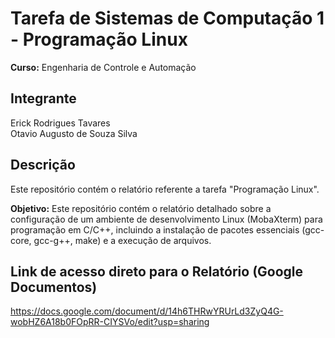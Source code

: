 # Tarefa de Sistemas de Computação 1 - Programação Linux

**Curso:** Engenharia de Controle e Automação 

## Integrante
Erick Rodrigues Tavares  
Otavio Augusto de Souza Silva

## Descrição
Este repositório contém o relatório referente a tarefa "Programação Linux".

**Objetivo:**  Este repositório contém o relatório detalhado sobre a configuração de um ambiente de desenvolvimento Linux (MobaXterm) para programação em C/C++, incluindo a instalação de pacotes essenciais (gcc-core, gcc-g++, make) e a execução de arquivos.

## Link de acesso direto para o Relatório (Google Documentos) 
https://docs.google.com/document/d/14h6THRwYRUrLd3ZyQ4G-wobHZ6A18b0FOpRR-CIYSVo/edit?usp=sharing
